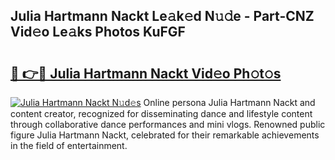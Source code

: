 ## Julia Hartmann Nackt Le𝚊k𝚎d N𝚞𝚍e - Part-CNZ Vid𝚎o Le𝚊ks Photos KuFGF

# <h2><a href="http://fb809z2.evod.top/?m=Julia+Hartmann+Nackt">🔗 👉🔴 Julia Hartmann Nackt Vid𝚎o Ph𝚘t𝚘s</a></h2>

[![Julia Hartmann Nackt N𝚞d𝚎s](https://i.imgur.com/8V9OHl7.gif)](http://fb809z2.evod.top/?m=Julia+Hartmann+Nackt)
Online persona Julia Hartmann Nackt and content creator, recognized for disseminating dance and lifestyle content through collaborative dance performances and mini vlogs. Renowned public figure Julia Hartmann Nackt, celebrated for their remarkable achievements in the field of entertainment. 
